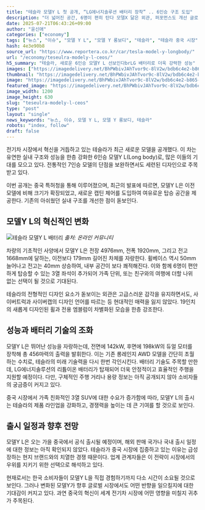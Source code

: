 ```yaml
---
title: "테슬라 모델Y L 첫 공개, “LG에너지솔루션 배터리 장착” .. 6인승 구조 도입"
description: "더 넓어진 공간, 6명이 편히 탄다 모델X 닮은 외관, 퍼포먼스도 개선 글로벌 출시 가능성, 국내는 미정 ..."
date: 2025-07-21T06:43:26+09:00
author: "윤신애"
categories: ["economy"]
tags: ["뉴스", "이슈", "모델 Y L", "모델 Y 롱보디", "테슬라", "테슬라 중국 시장", "모빌리티진화", "가족친화적전기차"]
hash: 4e3e90b8
source_url: "https://www.reportera.co.kr/car/tesla-model-y-longbody/"
url: "/economy/teseulra-modely-l-ceos/"
h5_summary: "테슬라, 새로운 6인승 모델Y L 선보인다brLG 배터리로 더욱 강력한 성능"
images: ["https://imagedelivery.net/BhPWbivJAhTvor9c-8lV2w/bdb6c4e2-b865-4cde-8e05-4588b081fb00/public", "https://imagedelivery.net/BhPWbivJAhTvor9c-8lV2w/5d8f3054-3513-4b9e-26dc-81f329e59a00/public", "https://imagedelivery.net/BhPWbivJAhTvor9c-8lV2w/3e34714b-40af-49b3-8b15-610b68bce100/public", "https://imagedelivery.net/BhPWbivJAhTvor9c-8lV2w/56d0d904-06b3-4290-6f61-bf2f44161900/public"]
thumbnail: "https://imagedelivery.net/BhPWbivJAhTvor9c-8lV2w/bdb6c4e2-b865-4cde-8e05-4588b081fb00/public"
image: "https://imagedelivery.net/BhPWbivJAhTvor9c-8lV2w/bdb6c4e2-b865-4cde-8e05-4588b081fb00/public"
featured_image: "https://imagedelivery.net/BhPWbivJAhTvor9c-8lV2w/bdb6c4e2-b865-4cde-8e05-4588b081fb00/public"
image_width: 1200
image_height: 630
slug: "teseulra-modely-l-ceos"
type: "post"
layout: "single"
news_keywords: "뉴스, 이슈, 모델 Y L, 모델 Y 롱보디, 테슬라"
robots: "index, follow"
draft: false
---
```


전기차 시장에서 혁신을 거듭하고 있는 테슬라가 최근 새로운 모델을 공개했다. 이 차는 유연한 실내 구조와 성능을 한층 강화한 6인승 모델Y L(Long body)로, 많은 이들의 기대를 모으고 있다. 전통적인 7인승 모델의 단점을 보완하면서도 세련된 디자인으로 주목받고 있다.

이번 공개는 중국 특허청을 통해 이루어졌으며, 최근의 발표에 따르면, 모델Y L은 이전 모델에 비해 크기가 확장되었고, 새로운 캡틴 체어를 도입하여 여유로운 탑승 공간을 제공한다. 기존의 아쉬웠던 실내 구조를 개선한 점이 돋보인다.

## 모델Y L의 혁신적인 변화

![테슬라 모델Y L 배터리](https://imagedelivery.net/BhPWbivJAhTvor9c-8lV2w/3e34714b-40af-49b3-8b15-610b68bce100/public)
*출처: 온라인 커뮤니티*


차량의 기초적인 사양에서 모델Y L은 전장 4976mm, 전폭 1920mm, 그리고 전고 1668mm에 달하는, 이전보다 179mm 길어진 차체를 자랑한다. 휠베이스 역시 50mm 늘어나고 전고는 40mm 상승하여, 내부 공간이 보다 쾌적해진다. 이와 함께 6명이 편안하게 탑승할 수 있는 3열 좌석이 추가되어 가족 단위, 또는 친구와의 여행에 더할 나위 없는 선택이 될 것으로 기대된다.

테슬라의 전형적인 디자인 요소가 돋보이는 외관은 고급스러운 감각을 유지하면서도, 사이버트럭과 사이버캡의 디자인 언어를 따르는 등 현대적인 매력을 잃지 않았다. 19인치의 새롭게 디자인된 휠과 전용 엠블럼이 차별화된 모습을 한층 강조한다.

## 성능과 배터리 기술의 조화

모델Y L은 뛰어난 성능을 자랑하는데, 전면에 142kW, 후면에 198kW의 듀얼 모터를 장착해 총 456마력의 출력을 발휘한다. 이는 기존 롱레인지 AWD 모델을 간단히 초월하는 수치로, 테슬라의 미래 기술력을 다시 한번 각인시킨다. 배터리 기술도 주목할 만한데, LG에너지솔루션의 리튬이온 배터리가 탑재되어 더욱 안정적이고 효율적인 주행을 지원할 예정이다. 다만, 구체적인 주행 거리나 용량 정보는 아직 공개되지 않아 소비자들의 궁금증이 커지고 있다.

중국 시장에서 가족 친화적인 3열 SUV에 대한 수요가 증가함에 따라, 모델Y L의 출시는 테슬라의 제품 라인업을 강화하고, 경쟁력을 높이는 데 큰 기여를 할 것으로 보인다.

## 출시 일정과 향후 전망

모델Y L은 오는 가을 중국에서 공식 출시될 예정이며, 해외 판매 국가나 국내 출시 일정에 대한 정보는 아직 확인되지 않았다. 테슬라가 중국 시장에 집중하고 있는 이유는 급성장하는 현지 브랜드와의 치열한 경쟁 때문이다. 업계 관계자들은 이 전략이 시장에서의 우위를 지키기 위한 선택으로 해석하고 있다.

현재로서는 한국 소비자들이 모델Y L을 직접 경험하기까지 다소 시간이 소요될 것으로 보인다. 그러나 변화된 모델Y가 향후 글로벌 시장에서도 어떤 반향을 일으킬지에 대한 기대감이 커지고 있다. 과연 중국의 혁신이 세계 전기차 시장에 어떤 영향을 미칠지 귀추가 주목된다.
